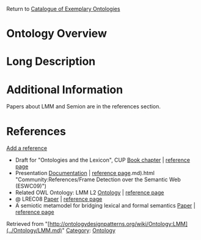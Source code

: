 Return to [Catalogue of Exemplary Ontologies](../Ontology/Main.md "Ontology:Main")



#  Ontology Overview


#  Long Description


#  Additional Information


  

Papers about LMM and Semion are in the references section.



#  References


[Add a reference](index.php@title=Odp%253AAdd_reference&subject=../Ontology/LMM.md "http://ontologydesignpatterns.org/wiki/index.php?title=Odp:Add_reference&subject=Ontology%3ALMM")



* Draft for "Ontologies and the Lexicon", CUP [Book chapter](http://ontologydesignpatterns.org/externaldocs/chapter2.1.5.pdf "http://ontologydesignpatterns.org/externaldocs/chapter2.1.5.pdf") | [reference page](http://ontologydesignpatterns.org/wiki/Community:References/What%E2%80%99s_in_a_Schema%3F_%28draft%29 "Community:References/What’s in a Schema? (draft)")
* Presentation [Documentation](http://ontologydesignpatterns.org/externaldocs/framedetectioneswc09.pdf "http://ontologydesignpatterns.org/externaldocs/framedetectioneswc09.pdf") | [reference page](../Community/References/Frame_Detection_over_the_Semantic_Web_(ESWC09).md).md).html "Community:References/Frame Detection over the Semantic Web (ESWC09)")
* Related OWL Ontology: LMM L2 [Ontology](http://www.ontologydesignpatterns.org/ont/lmm/LMM_L2.owl "http://www.ontologydesignpatterns.org/ont/lmm/LMM_L2.owl") | [reference page](../Community/References/LMM_L2.md "Community:References/LMM L2")
* @ LREC08 [Paper](http://ontologydesignpatterns.org/externaldocs/LMM.pdf "http://ontologydesignpatterns.org/externaldocs/LMM.pdf") | [reference page](../Community/References/LMM/_an_OWL-DL_MetaModel_to_Represent_Heterogeneous,_Multilingual_Lexical_Knowledge.md "Community:References/LMM: an OWL-DL MetaModel to Represent Heterogeneous, Multilingual Lexical Knowledge")
* A semiotic metamodel for bridging lexical and formal semantics [Paper](http://ontologydesignpatterns.org/externaldocs/XPisaPostCorrectSlim.pdf "http://ontologydesignpatterns.org/externaldocs/XPisaPostCorrectSlim.pdf") | [reference page](../Community/References/Signum_paper.md "Community:References/Signum paper")




Retrieved from "[http://ontologydesignpatterns.org/wiki/Ontology:LMM](../Ontology/LMM.md)"
 [Category](http://ontologydesignpatterns.org/wiki/Special:Categories "Special:Categories"): [Ontology](../Category/Ontology.md "Category:Ontology")